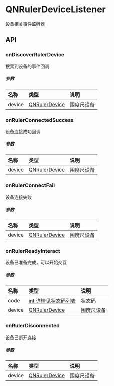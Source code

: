 # QNRulerDeviceListener
设备相关事件监听器

## API

### onDiscoverRulerDevice
搜索到设备的事件回调

##### 参数
| 名称          | 类型                                             | 说明    |
| :------------ |:-----------------------------------------------|:------|
| device  | [QNRulerDevice](./QNRulerDevice.md) | 围度尺设备 |

### onRulerConnectedSuccess
设备连接成功回调
##### 参数
| 名称          | 类型                 | 说明                |
| :------------ |:-----------------------------------------------|:------|
| device  | [QNRulerDevice](./QNRulerDevice.md) | 围度尺设备 |

### onRulerConnectFail
设备连接失败

##### 参数
| 名称          | 类型                 | 说明                |
| :------------ | :---------------------- | :------------------------- |
| device  | [QNRulerDevice](./QNRulerDevice.md) | 围度尺设备 |

### onRulerReadyInteract
设备已准备完成，可以开始交互

##### 参数
| 名称          | 类型                 | 说明                |
| :------------ | :---------------------- | :------------------------- |
| code       | [int 详情见状态码列表](../Code.md#设备相关)                  | 状态码 |
| device  | [QNRulerDevice](./QNRulerDevice.md) | 围度尺设备 |

### onRulerDisconnected
设备已断开连接
##### 参数
| 名称          | 类型                 | 说明                |
| :------------ | :---------------------- | :------------------------- |
| device  | [QNRulerDevice](./QNRulerDevice.md) | 围度尺设备 |